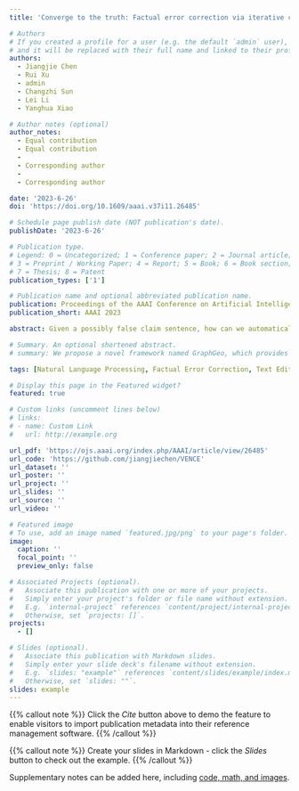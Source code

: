 ```yaml
---
title: 'Converge to the truth: Factual error correction via iterative constrained editing'

# Authors
# If you created a profile for a user (e.g. the default `admin` user), write the username (folder name) here
# and it will be replaced with their full name and linked to their profile.
authors:
  - Jiangjie Chen
  - Rui Xu
  - admin
  - Changzhi Sun
  - Lei Li
  - Yanghua Xiao

# Author notes (optional)
author_notes:
  - Equal contribution
  - Equal contribution
  - 
  - Corresponding author
  - 
  - Corresponding author

date: '2023-6-26'
doi: 'https://doi.org/10.1609/aaai.v37i11.26485'

# Schedule page publish date (NOT publication's date).
publishDate: '2023-6-26'

# Publication type.
# Legend: 0 = Uncategorized; 1 = Conference paper; 2 = Journal article;
# 3 = Preprint / Working Paper; 4 = Report; 5 = Book; 6 = Book section;
# 7 = Thesis; 8 = Patent
publication_types: ['1']

# Publication name and optional abbreviated publication name.
publication: Proceedings of the AAAI Conference on Artificial Intelligence, 2023
publication_short: AAAI 2023

abstract: Given a possibly false claim sentence, how can we automatically correct it with minimal editing? Existing methods either require a large number of pairs of false and corrected claims for supervised training or do not handle well errors spanning over multiple tokens within an utterance. In this paper, we propose VENCE, a novel method for factual error correction (FEC) with minimal edits. VENCE formulates the FEC problem as iterative sampling editing actions with respect to a target density function. We carefully design the target function with predicted truthfulness scores from an offline trained fact verification model. VENCE samples the most probable editing positions based on back-calculated gradients of the truthfulness score concerning input tokens and the editing actions using a distantly-supervised language model (T5). Experiments on a public dataset show that VENCE improves the well-adopted SARI metric by 5.3 (or a relative improvement of 11.8%) over the previous best distantly-supervised methods.

# Summary. An optional shortened abstract.
# summary: We propose a novel framework named GraphGeo, which provides a complete processing methodology for street-level IP geolocation with the application of graph neural networks.

tags: [Natural Language Processing, Factual Error Correction, Text Editing]

# Display this page in the Featured widget?
featured: true

# Custom links (uncomment lines below)
# links:
# - name: Custom Link
#   url: http://example.org

url_pdf: 'https://ojs.aaai.org/index.php/AAAI/article/view/26485'
url_code: 'https://github.com/jiangjiechen/VENCE'
url_dataset: ''
url_poster: ''
url_project: ''
url_slides: ''
url_source: ''
url_video: ''

# Featured image
# To use, add an image named `featured.jpg/png` to your page's folder.
image:
  caption: ''
  focal_point: ''
  preview_only: false

# Associated Projects (optional).
#   Associate this publication with one or more of your projects.
#   Simply enter your project's folder or file name without extension.
#   E.g. `internal-project` references `content/project/internal-project/index.md`.
#   Otherwise, set `projects: []`.
projects:
  - []

# Slides (optional).
#   Associate this publication with Markdown slides.
#   Simply enter your slide deck's filename without extension.
#   E.g. `slides: "example"` references `content/slides/example/index.md`.
#   Otherwise, set `slides: ""`.
slides: example
---
```


{{% callout note %}}
Click the _Cite_ button above to demo the feature to enable visitors to import publication metadata into their reference management software.
{{% /callout %}}

{{% callout note %}}
Create your slides in Markdown - click the _Slides_ button to check out the example.
{{% /callout %}}

Supplementary notes can be added here, including [code, math, and images](https://wowchemy.com/docs/writing-markdown-latex/).
